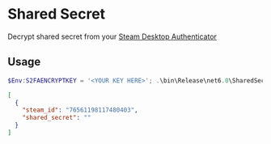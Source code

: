 # Shared Secret

Decrypt shared secret from your [Steam Desktop Authenticator](https://github.com/Jessecar96/SteamDesktopAuthenticator)

## Usage

```powershell
$Env:S2FAENCRYPTKEY = '<YOUR KEY HERE>'; .\bin\Release\net6.0\SharedSecret.exe "C:\Program Files\SDA\maFiles\manifest.json"
```

```json
[
  {
    "steam_id": "76561198117480403",
    "shared_secret": ""
  }
]
```
